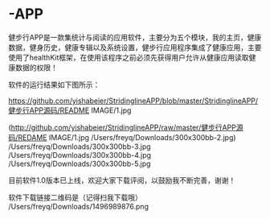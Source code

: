 # -APP
健步行APP是一款集统计与阅读的应用软件，主要分为五个模块，我的主页，健康数据，健身历史，健康专辑以及系统设置，健步行应用程序集成了健康应用，主要使用了healthKit框架，在使用该程序之前必须先获得用户允许从健康应用读取健康数据的权限！

软件的运行结果如下图所示：

https://github.com/yishabeier/StridinglineAPP/blob/master/StridinglineAPP/健步行APP源码/README IMAGE/1.jpg

(http://github.com/yishabeier/StridinglineAPP/raw/master/健步行APP源码/REDAME IMAGE/1.jpg
/Users/freyq/Downloads/300x300bb-2.jpg)
/Users/freyq/Downloads/300x300bb-3.jpg
/Users/freyq/Downloads/300x300bb-4.jpg
/Users/freyq/Downloads/300x300bb-5.jpg

目前软件1.0版本已上线，欢迎大家下载评阅，以鼓励我不断完善，谢谢！

软件下载链接二维码是（记得扫我下载哦）
/Users/freyq/Downloads/1496989876.png

